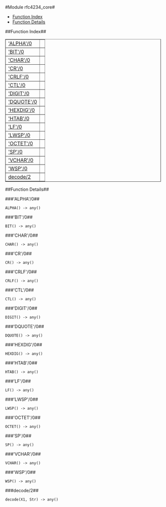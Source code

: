 

#Module rfc4234_core#
* [Function Index](#index)
* [Function Details](#functions)


<a name="index"></a>

##Function Index##


<table width="100%" border="1" cellspacing="0" cellpadding="2" summary="function index"><tr><td valign="top"><a href="#ALPHA-0">'ALPHA'/0</a></td><td></td></tr><tr><td valign="top"><a href="#BIT-0">'BIT'/0</a></td><td></td></tr><tr><td valign="top"><a href="#CHAR-0">'CHAR'/0</a></td><td></td></tr><tr><td valign="top"><a href="#CR-0">'CR'/0</a></td><td></td></tr><tr><td valign="top"><a href="#CRLF-0">'CRLF'/0</a></td><td></td></tr><tr><td valign="top"><a href="#CTL-0">'CTL'/0</a></td><td></td></tr><tr><td valign="top"><a href="#DIGIT-0">'DIGIT'/0</a></td><td></td></tr><tr><td valign="top"><a href="#DQUOTE-0">'DQUOTE'/0</a></td><td></td></tr><tr><td valign="top"><a href="#HEXDIG-0">'HEXDIG'/0</a></td><td></td></tr><tr><td valign="top"><a href="#HTAB-0">'HTAB'/0</a></td><td></td></tr><tr><td valign="top"><a href="#LF-0">'LF'/0</a></td><td></td></tr><tr><td valign="top"><a href="#LWSP-0">'LWSP'/0</a></td><td></td></tr><tr><td valign="top"><a href="#OCTET-0">'OCTET'/0</a></td><td></td></tr><tr><td valign="top"><a href="#SP-0">'SP'/0</a></td><td></td></tr><tr><td valign="top"><a href="#VCHAR-0">'VCHAR'/0</a></td><td></td></tr><tr><td valign="top"><a href="#WSP-0">'WSP'/0</a></td><td></td></tr><tr><td valign="top"><a href="#decode-2">decode/2</a></td><td></td></tr></table>


<a name="functions"></a>

##Function Details##

<a name="ALPHA-0"></a>

###'ALPHA'/0##


`ALPHA() -> any()`

<a name="BIT-0"></a>

###'BIT'/0##


`BIT() -> any()`

<a name="CHAR-0"></a>

###'CHAR'/0##


`CHAR() -> any()`

<a name="CR-0"></a>

###'CR'/0##


`CR() -> any()`

<a name="CRLF-0"></a>

###'CRLF'/0##


`CRLF() -> any()`

<a name="CTL-0"></a>

###'CTL'/0##


`CTL() -> any()`

<a name="DIGIT-0"></a>

###'DIGIT'/0##


`DIGIT() -> any()`

<a name="DQUOTE-0"></a>

###'DQUOTE'/0##


`DQUOTE() -> any()`

<a name="HEXDIG-0"></a>

###'HEXDIG'/0##


`HEXDIG() -> any()`

<a name="HTAB-0"></a>

###'HTAB'/0##


`HTAB() -> any()`

<a name="LF-0"></a>

###'LF'/0##


`LF() -> any()`

<a name="LWSP-0"></a>

###'LWSP'/0##


`LWSP() -> any()`

<a name="OCTET-0"></a>

###'OCTET'/0##


`OCTET() -> any()`

<a name="SP-0"></a>

###'SP'/0##


`SP() -> any()`

<a name="VCHAR-0"></a>

###'VCHAR'/0##


`VCHAR() -> any()`

<a name="WSP-0"></a>

###'WSP'/0##


`WSP() -> any()`

<a name="decode-2"></a>

###decode/2##


`decode(X1, Str) -> any()`

